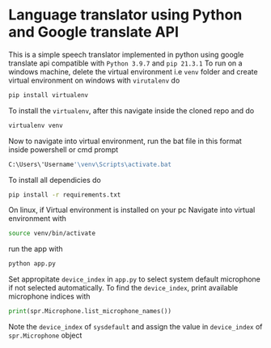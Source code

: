 # Language translator using Python and Google translate API
This is a simple speech translator implemented in python using google translate api
compatible with ```Python 3.9.7``` and ```pip 21.3.1```
To run on a windows machine, delete the virtual environment i.e ```venv``` folder and create virtual environment on windows
with ```virutalenv```
do  
```bash
pip install virtualenv
```
To install the ```virtualenv```, after this navigate inside the cloned repo and do
```bash
virtualenv venv
```
Now to navigate into virtual environment, run the bat file in this format inside powershell or cmd prompt
```bash
C:\Users\'Username'\venv\Scripts\activate.bat
```
To install all dependicies do
```bash
pip install -r requirements.txt
```
On linux, if  Virtual environment is installed on your pc
Navigate into virtual environment with
```bash
source venv/bin/activate
```

run the app with
```bash
python app.py
```
Set appropitate ```device_index``` in ```app.py``` to select system default microphone if not selected automatically.
To find the ```device_index```, print available microphone indices with 
```python 
print(spr.Microphone.list_microphone_names())
```
Note the ```device_index``` of ```sysdefault``` and assign the value in ```device_index``` of ```spr.Microphone``` object
